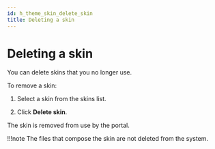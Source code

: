 ```yaml
---
id: h_theme_skin_delete_skin
title: Deleting a skin
---
```


# Deleting a skin


You can delete skins that you no longer use.

To remove a skin:

1.  Select a skin from the skins list.

2.  Click **Delete skin**.


The skin is removed from use by the portal.

!!!note
    The files that compose the skin are not deleted from the system.

